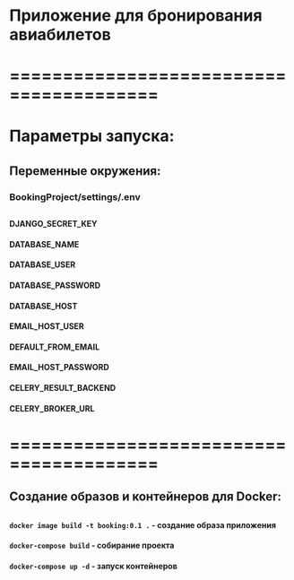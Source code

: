 # Приложение для бронирования авиабилетов
# ========================================
# Параметры запуска:
## 
## Переменные окружения:ㅤ
### BookingProject/settings/.env 
##  
#### DJANGO_SECRET_KEY
####  DATABASE_NAME
####  DATABASE_USER
####  DATABASE_PASSWORD
####  DATABASE_HOST
####  EMAIL_HOST_USER
####  DEFAULT_FROM_EMAIL
####  EMAIL_HOST_PASSWORD
####  CELERY_RESULT_BACKEND
####  CELERY_BROKER_URL
# ========================================

## Создание образов и контейнеров для Docker:
##  
#### ```docker image build -t booking:0.1 .```   - создание образа приложения
#### ```docker-compose build```    - собирание проекта
#### ```docker-compose up -d```    - запуск контейнеров